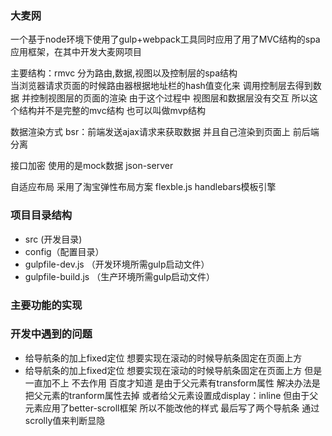 ### 大麦网
一个基于node环境下使用了gulp+webpack工具同时应用了用了MVC结构的spa应用框架，在其中开发大麦网项目

主要结构：rmvc 分为路由,数据,视图以及控制层的spa结构   
当浏览器请求页面的时候路由器根据地址栏的hash值变化来 调用控制层去得到数据 并控制视图层的页面的渲染 由于这个过程中 视图层和数据层没有交互 所以这个结构并不是完整的mvc结构 也可以叫做mvp结构

数据渲染方式 bsr：前端发送ajax请求来获取数据 并且自己渲染到页面上  前后端分离

接口加密 使用的是mock数据 json-server 

自适应布局 采用了淘宝弹性布局方案 flexble.js
handlebars模板引擎

### 项目目录结构

* src (开发目录)
* config（配置目录）
* gulpfile-dev.js （开发环境所需gulp启动文件）
* gulpfile-build.js （生产环境所需gulp启动文件）


### 主要功能的实现

### 开发中遇到的问题 

* 给导航条的加上fixed定位 想要实现在滚动的时候导航条固定在页面上方
* 给导航条的加上fixed定位 想要实现在滚动的时候导航条固定在页面上方 但是一直加不上 不去作用 百度才知道 是由于父元素有transform属性 解决办法是 把父元素的tranform属性去掉 或者给父元素设置成display：inline  但由于父元素应用了better-scroll框架 所以不能改他的样式  最后写了两个导航条 通过scrolly值来判断显隐
